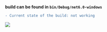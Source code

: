 **build can be found in `bin/Debug/net6.0-windows`**

```diff
- Current state of the build: not working
```

<a href="https://discord.gg/DYfCsZG5UX"><img src="https://discordapp.com/api/guilds/1105384983385886791/widget.png?style=banner2"></a>
